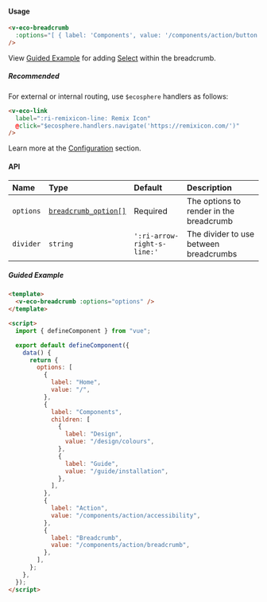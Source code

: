 #### Usage

```html
<v-eco-breadcrumb
  :options="[ { label: 'Components', value: '/components/action/button' }, { label: 'Breadcrumb', value: '/components/action/breadcrumb' }, ]"
/>
```

View [Guided Example](#guided-example) for adding [Select](/components/action/select) within the breadcrumb.

##### Recommended

For external or internal routing, use `$ecosphere` handlers as follows:

```html
<v-eco-link
  label=":ri-remixicon-line: Remix Icon"
  @click="$ecosphere.handlers.navigate('https://remixicon.com/')"
/>
```

Learn more at the [Configuration](/guide/configuration) section.

#### API

| Name      | Type                                  | Default                     | Description                             |
| :-------- | :------------------------------------ | :-------------------------- | :-------------------------------------- |
| `options` | [`breadcrumb_option[]`](/guide/types) | Required                    | The options to render in the breadcrumb |
| `divider` | `string`                              | `':ri-arrow-right-s-line:'` | The divider to use between breadcrumbs  |

##### Guided Example

```html
<template>
  <v-eco-breadcrumb :options="options" />
</template>

<script>
  import { defineComponent } from "vue";

  export default defineComponent({
    data() {
      return {
        options: [
          {
            label: "Home",
            value: "/",
          },
          {
            label: "Components",
            children: [
              {
                label: "Design",
                value: "/design/colours",
              },
              {
                label: "Guide",
                value: "/guide/installation",
              },
            ],
          },
          {
            label: "Action",
            value: "/components/action/accessibility",
          },
          {
            label: "Breadcrumb",
            value: "/components/action/breadcrumb",
          },
        ],
      };
    },
  });
</script>
```
